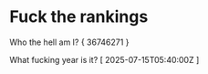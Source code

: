 # Fuck the rankings

Who the hell am I?
{ 36746271 }

What fucking year is it?
[ 2025-07-15T05:40:00Z ]
